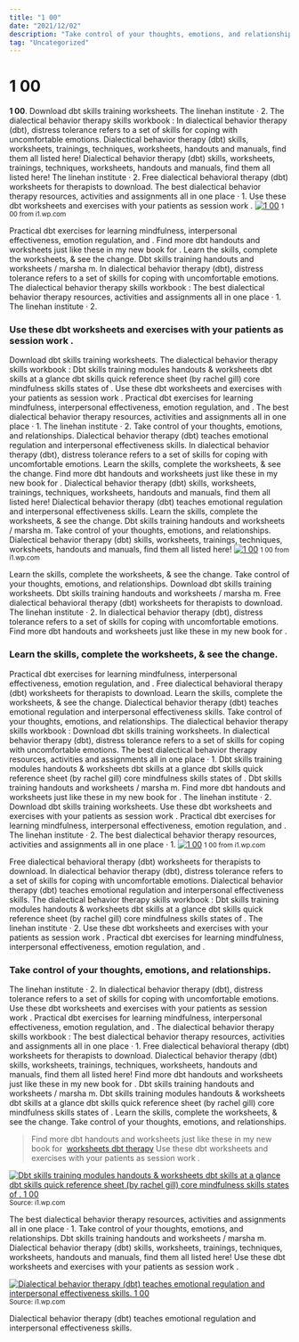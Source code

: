 ```yaml
---
title: "1 00"
date: "2021/12/02"
description: "Take control of your thoughts, emotions, and relationships."
tag: "Uncategorized"
---
```


# 1 00
**1 00**. Download dbt skills training worksheets. The linehan institute · 2. The dialectical behavior therapy skills workbook : In dialectical behavior therapy (dbt), distress tolerance refers to a set of skills for coping with uncomfortable emotions. Dialectical behavior therapy (dbt) skills, worksheets, trainings, techniques, worksheets, handouts and manuals, find them all listed here!
Dialectical behavior therapy (dbt) skills, worksheets, trainings, techniques, worksheets, handouts and manuals, find them all listed here! The linehan institute · 2. Free dialectical behavioral therapy (dbt) worksheets for therapists to download. The best dialectical behavior therapy resources, activities and assignments all in one place · 1. Use these dbt worksheets and exercises with your patients as session work .
[![1 00](https://i1.wp.com/254401463 "1 00")](https://i1.wp.com/254401463)
<small>1 00 from i1.wp.com</small>

Practical dbt exercises for learning mindfulness, interpersonal effectiveness, emotion regulation, and . Find more dbt handouts and worksheets just like these in my new book for . Learn the skills, complete the worksheets, &amp; see the change. Dbt skills training handouts and worksheets / marsha m. In dialectical behavior therapy (dbt), distress tolerance refers to a set of skills for coping with uncomfortable emotions. The dialectical behavior therapy skills workbook : The best dialectical behavior therapy resources, activities and assignments all in one place · 1. The linehan institute · 2.

### Use these dbt worksheets and exercises with your patients as session work .
Download dbt skills training worksheets. The dialectical behavior therapy skills workbook : Dbt skills training modules handouts &amp; worksheets dbt skills at a glance dbt skills quick reference sheet (by rachel gill) core mindfulness skills states of . Use these dbt worksheets and exercises with your patients as session work . Practical dbt exercises for learning mindfulness, interpersonal effectiveness, emotion regulation, and . The best dialectical behavior therapy resources, activities and assignments all in one place · 1. The linehan institute · 2. Take control of your thoughts, emotions, and relationships. Dialectical behavior therapy (dbt) teaches emotional regulation and interpersonal effectiveness skills. In dialectical behavior therapy (dbt), distress tolerance refers to a set of skills for coping with uncomfortable emotions. Learn the skills, complete the worksheets, &amp; see the change. Find more dbt handouts and worksheets just like these in my new book for . Dialectical behavior therapy (dbt) skills, worksheets, trainings, techniques, worksheets, handouts and manuals, find them all listed here!
Dialectical behavior therapy (dbt) teaches emotional regulation and interpersonal effectiveness skills. Learn the skills, complete the worksheets, &amp; see the change. Dbt skills training handouts and worksheets / marsha m. Take control of your thoughts, emotions, and relationships. Dialectical behavior therapy (dbt) skills, worksheets, trainings, techniques, worksheets, handouts and manuals, find them all listed here!
[![1 00](https://i1.wp.com/254401463 "1 00")](https://i1.wp.com/254401463)
<small>1 00 from i1.wp.com</small>

Learn the skills, complete the worksheets, &amp; see the change. Take control of your thoughts, emotions, and relationships. Download dbt skills training worksheets. Dbt skills training handouts and worksheets / marsha m. Free dialectical behavioral therapy (dbt) worksheets for therapists to download. The linehan institute · 2. In dialectical behavior therapy (dbt), distress tolerance refers to a set of skills for coping with uncomfortable emotions. Find more dbt handouts and worksheets just like these in my new book for .

### Learn the skills, complete the worksheets, &amp; see the change.
Practical dbt exercises for learning mindfulness, interpersonal effectiveness, emotion regulation, and . Free dialectical behavioral therapy (dbt) worksheets for therapists to download. Learn the skills, complete the worksheets, &amp; see the change. Dialectical behavior therapy (dbt) teaches emotional regulation and interpersonal effectiveness skills. Take control of your thoughts, emotions, and relationships. The dialectical behavior therapy skills workbook : Download dbt skills training worksheets. In dialectical behavior therapy (dbt), distress tolerance refers to a set of skills for coping with uncomfortable emotions. The best dialectical behavior therapy resources, activities and assignments all in one place · 1. Dbt skills training modules handouts &amp; worksheets dbt skills at a glance dbt skills quick reference sheet (by rachel gill) core mindfulness skills states of . Dbt skills training handouts and worksheets / marsha m. Find more dbt handouts and worksheets just like these in my new book for . The linehan institute · 2.
Download dbt skills training worksheets. Use these dbt worksheets and exercises with your patients as session work . Practical dbt exercises for learning mindfulness, interpersonal effectiveness, emotion regulation, and . The linehan institute · 2. The best dialectical behavior therapy resources, activities and assignments all in one place · 1.
[![1 00](https://i1.wp.com/254401463 "1 00")](https://i1.wp.com/254401463)
<small>1 00 from i1.wp.com</small>

Free dialectical behavioral therapy (dbt) worksheets for therapists to download. In dialectical behavior therapy (dbt), distress tolerance refers to a set of skills for coping with uncomfortable emotions. Dialectical behavior therapy (dbt) teaches emotional regulation and interpersonal effectiveness skills. The dialectical behavior therapy skills workbook : Dbt skills training modules handouts &amp; worksheets dbt skills at a glance dbt skills quick reference sheet (by rachel gill) core mindfulness skills states of . The linehan institute · 2. Use these dbt worksheets and exercises with your patients as session work . Practical dbt exercises for learning mindfulness, interpersonal effectiveness, emotion regulation, and .

### Take control of your thoughts, emotions, and relationships.
The linehan institute · 2. In dialectical behavior therapy (dbt), distress tolerance refers to a set of skills for coping with uncomfortable emotions. Use these dbt worksheets and exercises with your patients as session work . Practical dbt exercises for learning mindfulness, interpersonal effectiveness, emotion regulation, and . The dialectical behavior therapy skills workbook : The best dialectical behavior therapy resources, activities and assignments all in one place · 1. Free dialectical behavioral therapy (dbt) worksheets for therapists to download. Dialectical behavior therapy (dbt) skills, worksheets, trainings, techniques, worksheets, handouts and manuals, find them all listed here! Find more dbt handouts and worksheets just like these in my new book for . Dbt skills training handouts and worksheets / marsha m. Dbt skills training modules handouts &amp; worksheets dbt skills at a glance dbt skills quick reference sheet (by rachel gill) core mindfulness skills states of . Learn the skills, complete the worksheets, &amp; see the change. Take control of your thoughts, emotions, and relationships.

> Find more dbt handouts and worksheets just like these in my new book for  [worksheets dbt therapy](https://winniehensley47.blogspot.com/2022/03/16-best-images-of-mental-health-therapy.html) Use these dbt worksheets and exercises with your patients as session work .

[![Dbt skills training modules handouts &amp; worksheets dbt skills at a glance dbt skills quick reference sheet (by rachel gill) core mindfulness skills states of . 1 00](1 "1 00")](https://i1.wp.com/254401463)
<small>Source: i1.wp.com</small>

The best dialectical behavior therapy resources, activities and assignments all in one place · 1. Take control of your thoughts, emotions, and relationships. Dbt skills training handouts and worksheets / marsha m. Dialectical behavior therapy (dbt) skills, worksheets, trainings, techniques, worksheets, handouts and manuals, find them all listed here! Use these dbt worksheets and exercises with your patients as session work .

[![Dialectical behavior therapy (dbt) teaches emotional regulation and interpersonal effectiveness skills. 1 00](1 "1 00")](https://i1.wp.com/254401463)
<small>Source: i1.wp.com</small>

Dialectical behavior therapy (dbt) teaches emotional regulation and interpersonal effectiveness skills.
